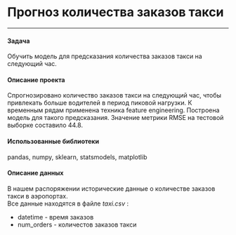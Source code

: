 # Прогноз количества заказов такси
---
#### Задача
Обучить модель для предсказания количества заказов такси на следующий час.
#### Описание проекта
Спрогнозировано количество заказов такси на следующий час, чтобы привлекать больше водителей в период пиковой нагрузки. 
К временным рядам применена техника feature engineering.
Построена модель для такого предсказания.
Значение метрики RMSE на тестовой выборке составило 44.8.
#### Использованные библиотеки
pandas, numpy, sklearn, statsmodels, matplotlib
#### Описание данных
В нашем распоряжении исторические данные о количестве заказов такси в аэропортах.  
Все данные находятся в файле *taxi.csv* :

+ datetime - время заказов
+ num_orders - количестов заказов такси